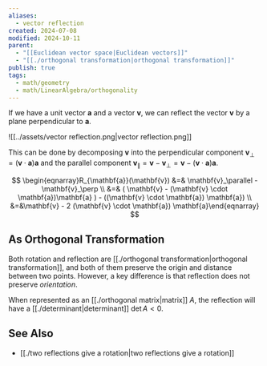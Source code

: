 ```yaml
---
aliases:
  - vector reflection
created: 2024-07-08
modified: 2024-10-11
parent:
  - "[[Euclidean vector space|Euclidean vectors]]"
  - "[[./orthogonal transformation|orthogonal transformation]]"
publish: true
tags:
  - math/geometry
  - math/LinearAlgebra/orthogonality
---
```

If we have a unit vector $\mathbf{a}$ and a vector $\mathbf{v}$, we can reflect the vector $\mathbf{v}$ by a plane perpendicular to $\mathbf{a}$.

![[../assets/vector reflection.png|vector reflection.png]]

This can be done by decomposing $\mathbf{v}$ into the perpendicular component $\mathbf{v}_\perp = (\mathbf{v} \cdot \mathbf{a}) \mathbf{a}$ and the parallel component $\mathbf{v}_\parallel = \mathbf{v} - \mathbf{v}_\perp = \mathbf{v} - (\mathbf{v} \cdot \mathbf{a})\mathbf{a}$.

$$
\begin{eqnarray}R_{\mathbf{a}}(\mathbf{v}) &=& \mathbf{v}_\parallel - \mathbf{v}_\perp \\ 
 &=& ( \mathbf{v} - (\mathbf{v} \cdot \mathbf{a})\mathbf{a} ) - ((\mathbf{v} \cdot \mathbf{a}) \mathbf{a}) \\
 &=&\mathbf{v} - 2 (\mathbf{v} \cdot \mathbf{a}) \mathbf{a}\end{eqnarray}
$$

## As Orthogonal Transformation
Both rotation and reflection are [[./orthogonal transformation|orthogonal transformation]], and both of them preserve the origin and distance between two points. However, a key difference is that reflection does not preserve _orientation_.

When represented as an [[./orthogonal matrix|matrix]] $A$, the reflection will have a [[./determinant|determinant]] $\det A < 0$.

## See Also
- [[./two reflections give a rotation|two reflections give a rotation]]
